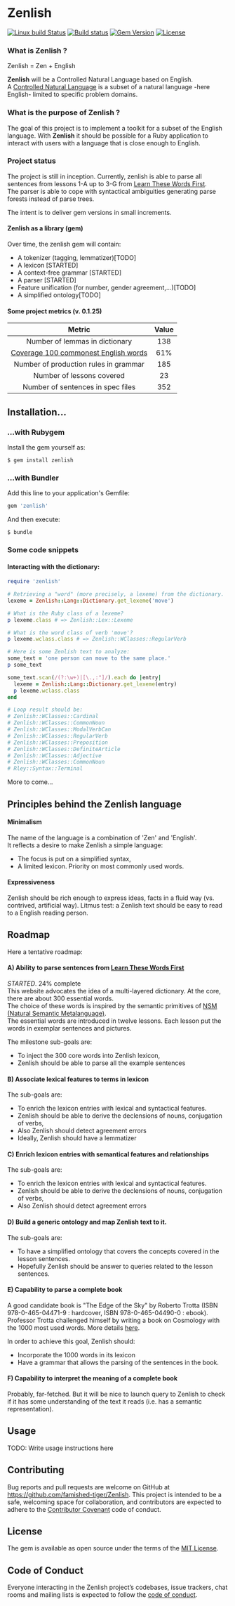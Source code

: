 # Zenlish
[![Linux build Status](https://travis-ci.org/famished-tiger/Zenlish.svg?branch=master)](https://travis-ci.org/famished-tiger/Zenlish)
[![Build status](https://ci.appveyor.com/api/projects/status/bef59whiacuv51yn?svg=true)](https://ci.appveyor.com/project/famished-tiger/zenlish)
[![Gem Version](https://badge.fury.io/rb/zenlish.svg)](https://badge.fury.io/rb/zenlish)
[![License](https://img.shields.io/badge/license-MIT-brightgreen.svg?style=flat)](https://github.com/famished-tiger/Zenlish/blob/master/LICENSE.txt)
### What is __Zenlish__ ?  

Zenlish = Zen + English  

__Zenlish__ will be a Controlled Natural Language based on English.  
A [Controlled Natural Language](https://en.wikipedia.org/wiki/Controlled_natural_language)
is a subset of a natural language -here English- limited to specific problem domains.


### What is the purpose of __Zenlish__ ?
The goal of this project is to implement a toolkit for a subset of the English language.
With __Zenlish__ it should be possible for a Ruby application to interact with
users with a language that is close enough to English.

### Project status

The project is still in inception. Currently, zenlish is able to parse all
sentences from lessons 1-A up to 3-G from
[Learn These Words First](http://learnthesewordsfirst.com/).   
The parser is able to cope with syntactical ambiguities generating parse forests
 instead of parse trees.

The intent is to deliver gem versions in small increments.

#### Zenlish as a library (gem)
Over time, the zenlish gem will contain:
- A tokenizer (tagging, lemmatizer)[TODO]
- A lexicon [STARTED]
- A context-free grammar [STARTED]
- A parser [STARTED]
- Feature unification (for number, gender agreement,...)[TODO]
- A simplified ontology[TODO]


#### Some project metrics (v. 0.1.25)
|Metric|Value|  
|:-:|:-:|
| Number of lemmas in dictionary        | 138 |
| [Coverage 100 commonest English words](https://en.wikipedia.org/wiki/Most_common_words_in_English)  | 61% |
| Number of production rules in grammar | 185 |
| Number of lessons covered             | 23  |
| Number of sentences in spec files     | 352 |


## Installation...
### ...with Rubygem
Install the gem yourself as:

    $ gem install zenlish

### ...with Bundler
Add this line to your application's Gemfile:

```ruby
gem 'zenlish'
```

And then execute:

    $ bundle


### Some code snippets

#### Interacting with the dictionary:
```ruby
require 'zenlish'

# Retrieving a "word" (more precisely, a lexeme) from the dictionary.
lexeme = Zenlish::Lang::Dictionary.get_lexeme('move')

# What is the Ruby class of a lexeme?
p lexeme.class # => Zenlish::Lex::Lexeme

# What is the word class of verb 'move'?
p lexeme.wclass.class # => Zenlish::WClasses::RegularVerb

# Here is some Zenlish text to analyze:
some_text = 'one person can move to the same place.'
p some_text

some_text.scan(/(?:\w+)|[\.,:"]/).each do |entry|
  lexeme = Zenlish::Lang::Dictionary.get_lexeme(entry)
  p lexeme.wclass.class
end

# Loop result should be:
# Zenlish::WClasses::Cardinal
# Zenlish::WClasses::CommonNoun
# Zenlish::WClasses::ModalVerbCan
# Zenlish::WClasses::RegularVerb
# Zenlish::WClasses::Preposition
# Zenlish::WClasses::DefiniteArticle
# Zenlish::WClasses::Adjective
# Zenlish::WClasses::CommonNoun
# Rley::Syntax::Terminal
```

More to come...

## Principles behind the Zenlish language


#### Minimalism
The name of the language is a combination of 'Zen' and 'English'.  
It reflects a desire to make Zenlish a simple language:  
- The focus is put on a simplified syntax,
- A limited lexicon. Priority on most commonly used words.


#### Expressiveness
Zenlish should be rich enough to express ideas, facts in a fluid way (vs. contrived, artificial way).
Litmus test: a Zenlish text should be easy to read to a English reading person.


## Roadmap

Here a tentative roadmap:

#### A) Ability to parse sentences from [Learn These Words First](http://learnthesewordsfirst.com/)
*STARTED*. 24% complete  
This website advocates the idea of a multi-layered dictionary.
At the core, there are about 300 essential words.  
The choice of these words is inspired by the semantic primitives of [NSM
(Natural Semantic Metalanguage)](https://en.wikipedia.org/wiki/Natural_semantic_metalanguage).  
The essential words are introduced in twelve lessons. Each lesson put the words
in exemplar sentences and pictures.

The milestone sub-goals are:
- To inject the 300 core words into Zenlish lexicon,
- Zenlish should be able to parse all the example sentences

#### B) Associate lexical features to terms in lexicon
The sub-goals are:
- To enrich the lexicon entries with lexical and syntactical features.
- Zenlish should be able to derive the declensions of nouns, conjugation of verbs,
- Also Zenlish should detect agreement errors
- Ideally, Zenlish should have a lemmatizer

#### C) Enrich lexicon entries with semantical features and relationships
The sub-goals are:
- To enrich the lexicon entries with lexical and syntactical features.
- Zenlish should be able to derive the declensions of nouns, conjugation of verbs,
- Also Zenlish should detect agreement errors

#### D) Build a generic ontology and map Zenlish text to it.
The sub-goals are:
- To have a simplified ontology that covers the concepts covered in the lesson sentences.
- Hopefully Zenlish should be answer to queries related to the lesson sentences.

#### E) Capability to parse a complete book
A good candidate book is "The Edge of the Sky" by Roberto Trotta (ISBN 978-0-465-04471-9 : hardcover, ISBN 978-0-465-04490-0 : ebook).  
Professor Trotta challenged himself by writing a book on Cosmology with the 1000 most used words. More details [here](http://robertotrotta.com/the-edge-of-the-sky/).

In order to achieve this goal, Zenlish should:
- Incorporate the 1000 words in its lexicon
- Have a grammar that allows the parsing of the sentences in the book.

#### F) Capability to interpret the meaning of a complete book
Probably, far-fetched. But it will be nice to launch query to Zenlish to check if
it has some understanding of the text it reads (i.e. has a semantic representation).



## Usage

TODO: Write usage instructions here

## Contributing

Bug reports and pull requests are welcome on GitHub at https://github.com/famished-tiger/Zenlish. This project is intended to be a safe, welcoming space for collaboration, and contributors are expected to adhere to the [Contributor Covenant](http://contributor-covenant.org) code of conduct.

## License

The gem is available as open source under the terms of the [MIT License](https://opensource.org/licenses/MIT).

## Code of Conduct

Everyone interacting in the Zenlish project’s codebases, issue trackers, chat rooms and mailing lists is expected to follow the [code of conduct](https://github.com/famished-tiger/Zenlish/blob/master/CODE_OF_CONDUCT.md).
